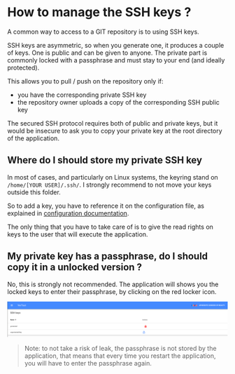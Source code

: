 # How to manage the SSH keys ?

A common way to access to a GIT repository is to using SSH keys.

SSH keys are asymmetric, so when you generate one, it produces a couple of keys. One is public and can be
given to anyone. The private part is commonly locked with a passphrase and must stay to your end (and ideally
protected).

This allows you to pull / push 
on the repository only if:

* you have the corresponding private SSH key
* the repository owner uploads a copy of the corresponding SSH public key

The secured SSH protocol requires both of public and private keys, but it would be insecure to ask you to copy
your private key at the root directory of the application.

## Where do I should store my private SSH key

In most of cases, and particularly on Linux systems, the keyring stand on `/home/[YOUR USER]/.ssh/`. I strongly
recommend to not move your keys outside this folder.

So to add a key, you have to reference it on the configuration file, as explained 
in [configuration documentation](./configuration.md).

The only thing that you have to take care of is to give the read rights on keys to the user that will execute the
application.

## My private key has a passphrase, do I should copy it in a unlocked version ?

No, this is strongly not recommended. The application will shows you the locked keys to enter their
passphrase, by clicking on the red locker icon.

![ssh keys screen](./assets/ssh-keys-en.png)

> Note: to not take a risk of leak, the passphrase is not stored by the application, that means
> that every time you restart the application, you will have to enter the passphrase again.
